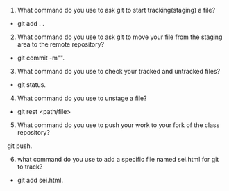1. What command do you use to ask git to start tracking(staging) a file?

- git add . <to stage all files>.

2. What command do you use to ask git to move your file from the staging area to the remote repository?

- git commit -m"<your message>".

3. What command do you use to check your tracked and untracked files?

- git status.

4. What command do you use to unstage a file?

- git rest <path/file>

5. What command do you use to push your work to your fork of the class repository?

git push.

6. what command do you use to add a specific file named sei.html for git to track? 

- git add sei.html.
